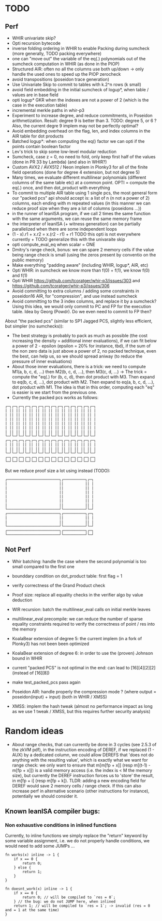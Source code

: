 # TODO

## Perf

- WHIR univariate skip?
- Opti recursion bytecode
- inverse folding ordering in WHIR to enable Packing during sumcheck (more generally, TODO packing everywhere)
- one can "move out" the variable of the eq(.) polynomials out of the sumcheck computation in WHIR (as done in the PIOP)
- Structured AIR: often no all the columns use both up/down -> only handle the used ones to speed up the PIOP zerocheck
- avoid transpositions (poseidon trace generation)
- Use Univariate Skip to commit to tables with k.2^n rows (k small)
- avoid field embedding in the initial sumcheck of logup*, when table / values are in base field
- opti logup* GKR when the indexes are not a power of 2 (which is the case in the execution table)
- incremental merkle paths in whir-p3
- Experiment to increase degree, and reduce commitments, in Poseidon arithmetization. 
  Result: degree 9 is better than 3. TODO: degree 5, or 6 ? Also, the current degre 9 implem may not be perfectly optimal?
- Avoid embedding overhead on the flag, len, and index columns in the AIR table for dot products
- Batched logup*: when computing the eq() factor we can opti if the points contain boolean factor
- Lev's trick to skip some low-level modular reduction
- Sumcheck, case z = 0, no need to fold, only keep first half of the values (done in PR 33 by Lambda) (and also in WHIR?)
- Custom AVX2 / AVX512 / Neon implem in Plonky3 for all of the finite field operations (done for degree 4 extension, but not degree 5)
- Many times, we evaluate different multilinear polynomials (different columns of the same table etc) at a common point. OPTI = compute the eq(.) once, and then dot_product with everything
- To commit to multiple AIR table using 1 single pcs, the most general form our "packed pcs" api should accept is:
 a list of n (n not a power of 2) columns, each ending with m repeated values (in this manner we can reduce proof size when they are a lot of columns (poseidons ...))
- in the runner of leanISA program, if we call 2 times the same function with the same arguments, we can reuse the same memory frame
- the interpreter of leanISA (+ witness generation) can be partially parallelized when there are some independent loops
- (1 - x).r1 + x.r2 = x.(r2 - r1) + r1 TODO this opti is not everywhere currently + TODO generalize this with the univaraite skip
- opti compute_eval_eq when scalar = ONE
- Dmitry's range check, bonus: we can spare 2 memory cells if the value being range check is small (using the zeros present by conventio on the public memory)
- Make everything "padding aware" (including WHIR, logup*, AIR, etc)
- Opti WHIR: in sumcheck we know more than f(0) + f(1), we know f(0) and f(1)
- Opti WHIR https://github.com/tcoratger/whir-p3/issues/303 and https://github.com/tcoratger/whir-p3/issues/306
- Avoid committing to extra columns / adding some constraints in poseidon16 AIR, for "compression", and use instead sumcheck
- Avoid committing to the 3 index columns, and replace it by a sumcheck? Using this idea, we would only commit to PC and FP for the execution table. Idea by Georg (Powdr). Do we even need to commit to FP then?

About "the packed pcs" (similar to SP1 Jagged PCS, slightly less efficient, but simpler (no sumchecks)):
- The best strategy is probably to pack as much as possible (the cost increasing the density = additional inner evaluations), if we can fit below a power of 2 - epsilon  (epsilon = 20% for instance, tbd), if the sum of the non zero data is just above a power of 2, no packed technique, even the best, can help us, so we should spread aniway (to reduce the pressure of inner evaluations)
- About those inner evaluations, there is a trick: we need to compute M1(a, b, c, d, ...) then M2(b, c, d, ...), then M3(c, d, ...) -> The trick = compute the "eq(.) for (b, c, d), then dot product with M3. Then expand to eq(b, c, d, ...), dot product with M2. Then expand to eq(a, b, c, d, ...), dot product with M1. The idea is that in this order, computing each "eq" is easier is we start from the previous one.
- Currently the packed pcs works as follows:

```
┌─┐┌─┐┌─┐┌─┐┌─┐┌─┐┌─┐┌─┐┌─┐┌─┐┌─┐┌─┐┌─┐┌─┐
| || || || || || || || || || || || || || |
| || || || || || || || || || || || || || |
| || || || || || || || || || || || || || |
| || || || || || || || || || || || || || |
| || || || || || || || || || || || || || |
| || || || || || || || || || || || || || |
└─┘└─┘└─┘└─┘└─┘└─┘└─┘└─┘└─┘└─┘└─┘└─┘└─┘└─┘
┌─┐┌─┐┌─┐┌─┐┌─┐┌─┐┌─┐┌─┐┌─┐┌─┐┌─┐┌─┐┌─┐┌─┐
| || || || || || || || || || || || || || |
| || || || || || || || || || || || || || |
└─┘└─┘└─┘└─┘└─┘└─┘└─┘└─┘└─┘└─┘└─┘└─┘└─┘└─┘
┌─┐┌─┐┌─┐┌─┐┌─┐┌─┐┌─┐┌─┐┌─┐┌─┐┌─┐┌─┐┌─┐┌─┐
└─┘└─┘└─┘└─┘└─┘└─┘└─┘└─┘└─┘└─┘└─┘└─┘└─┘└─┘
```

But we reduce proof size a lot using instead (TODO):

```
┌────────────────────────┐┌──────────┐┌─┐
|                        ||          || |
|                        ||          || |
|                        ||          || |
|                        ||          || |
|                        ||          || |
|                        ||          || |
└────────────────────────┘└──────────┘└─┘
┌────────────────────────┐┌──────────┐┌─┐
|                        ||          || |
|                        ||          || |
└────────────────────────┘└──────────┘└─┘
┌────────────────────────┐┌──────────┐┌─┐
└────────────────────────┘└──────────┘└─┘
```

## Not Perf

- Whir batching: handle the case where the second polynomial is too small compared to the first one
- bounddary condition on dot_product table: first flag = 1
- verify correctness of the Grand Product check
- Proof size: replace all equality checks in the verifier algo by value deduction
- WIR recursion: batch the multilinear_eval calls on initial merkle leaves
- multilinear_eval precompile: we can reduce the number of sparse equality constraints required to verify the correctness of point / res into the memory

- KoalaBear extension of degree 5: the current implem (in a fork of Plonky3) has not been been optimized
- KoalaBear extension of degree 6: in order to use the (proven) Johnson bound in WHIR
- current "packed PCS" is not optimal in the end: can lead to [16][4][2][2] (instead of [16][8])
- make test_packed_pcs pass again
- Poseidon AIR: handle properly the compression mode ? (where output = poseidon(input) + input) (both in WHIR / XMSS)
- XMSS: implem the hash tweak (almost no performance impact as long as we use 1 tweak / XMSS, but this requires further security analysis)


# Random ideas

- About range checks, that can currently be done in 3 cycles (see 2.5.3 of the zkVM pdf), in the instruction encoding of DEREF, if we replaced (1 - AUX) by a dedicated column,
  we could allow DEREFS that 'does not do anything with the resulting value', which is exactly what we want for range check: we only want to ensure that m[m[fp + x]] (resp m[(t-1) - m[fp + x]])
  is a valid memory access (i.e. the index is < M the memory size), but currently the DEREF instruction forces us to 'store' the result, in m[fp + i] (resp m[fp + k]).
  TLDR: adding a new encoding field for DEREF would save 2 memory cells / range check. If this can also increase perf in alternative scenario (other instructions for instance),
  potentially we should consider it.

## Known leanISA compiler bugs:

### Non exhaustive conditions in inlined functions

Currently, to inline functions we simply replace the "return" keyword by some variable assignment, i.e.
we do not properly handle conditions, we would need to add some JUMPs ...

```
fn works(x) inline -> 1 {
    if x == 0 {
        return 0;
    } else {
        return 1;
    }
}

fn doesnt_work(x) inline -> 1 {
    if x == 0 {
        return 0; // will be compiled to `res = 0`;
    } // the bug: we do not JUMP here, when inlined
    return 1; // will be compiled to `res = 1`; -> invalid (res = 0 and = 1 at the same time)
}
```

